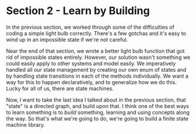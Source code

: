 # Section 2 - Learn by Building

In the previous section, we worked through some of the difficulties of coding a simple light bulb correctly. There's a few gotchas and it's easy to wind up in an impossible state if we're not careful.

Near the end of that section, we wrote a better light bulb function that got rid of impossible states entirely. However, our solution wasn't something we could easily apply to other systems and model easily. We imperatively handled all our state management by creating our own enum of states and by handling state transitions in each of the methods individually. We want a way for this to happen declaratively, and to generalize how we do this. Lucky for all of us, there are state machines.

Now, I want to take the last idea I talked about in the previous section, that "state" is a directed graph, and build upon that. I think one of the best ways to learn something is to _build_ something, learning and using concepts along the way. So that's what we're going to do, we're going to build a finite state machine library.
